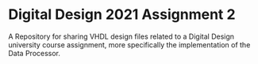 # Digital Design 2021 Assignment 2
 A Repository for sharing VHDL design files related to a Digital Design university course assignment, more specifically the implementation of the Data Processor.
